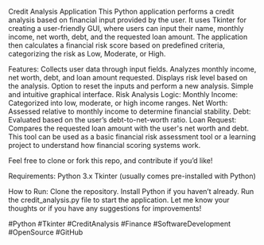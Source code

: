 Credit Analysis Application
This Python application performs a credit analysis based on financial input provided by the user. It uses Tkinter for creating a user-friendly GUI, where users can input their name, monthly income, net worth, debt, and the requested loan amount. The application then calculates a financial risk score based on predefined criteria, categorizing the risk as Low, Moderate, or High.

Features:
Collects user data through input fields.
Analyzes monthly income, net worth, debt, and loan amount requested.
Displays risk level based on the analysis.
Option to reset the inputs and perform a new analysis.
Simple and intuitive graphical interface.
Risk Analysis Logic:
Monthly Income: Categorized into low, moderate, or high income ranges.
Net Worth: Assessed relative to monthly income to determine financial stability.
Debt: Evaluated based on the user’s debt-to-net-worth ratio.
Loan Request: Compares the requested loan amount with the user's net worth and debt.
This tool can be used as a basic financial risk assessment tool or a learning project to understand how financial scoring systems work.

Feel free to clone or fork this repo, and contribute if you’d like!

Requirements:
Python 3.x
Tkinter (usually comes pre-installed with Python)

How to Run:
Clone the repository.
Install Python if you haven’t already.
Run the credit_analysis.py file to start the application.
Let me know your thoughts or if you have any suggestions for improvements!

#Python #Tkinter #CreditAnalysis #Finance #SoftwareDevelopment #OpenSource #GitHub
